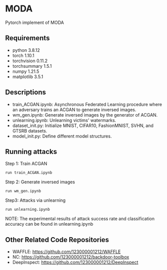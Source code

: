 # MODA
 Pytorch implement of MODA

## Requirements

- python 3.8.12
- torch 1.10.1
- torchvision 0.11.2
- torchsummary 1.5.1
- numpy 1.21.5
- matplotlib 3.5.1

## Descriptions

- train_ACGAN.ipynb: Asynchronous Federated Learning procedure where an adversary trains an ACGAN to generate inversed images.
- wm_gen.ipynb: Generate inversed images by the generator of ACGAN.
- unlearning.ipynb: Unlearning victims' watermarks.
- dataset_init.py: Initialize MNIST, CIFAR10, FashionMNIST, SVHN, and GTSRB datasets.
- model_init.py: Define different model structures.

## Running attacks

Step 1: Train ACGAN

~~~
run train_ACGAN.ipynb
~~~

Step 2: Generate inversed images

~~~
run wm_gen.ipynb
~~~

Step3: Attacks via unlearning

~~~
run unlearning.ipynb
~~~

NOTE: The experimental results of attack success rate and classification accuracy can be found in unlearning.ipynb

## Other Related Code Repositories

- WAFFLE: https://github.com/123000001212/WAFFLE
- NC: https://github.com/123000001212/backdoor-toolbox
- DeepInspect: https://github.com/123000001212/DeepInspect


